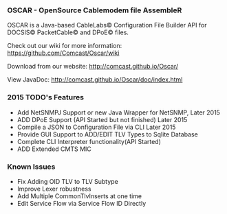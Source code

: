 ### OSCAR - OpenSource Cablemodem file AssembleR

OSCAR is a Java-based CableLabs&copy; Configuration File Builder API for DOCSIS&copy; PacketCable&copy; and DPoE&copy; files.

Check out our wiki for more information: https://github.com/Comcast/Oscar/wiki

Download from our website: http://comcast.github.io/Oscar/

View JavaDoc: http://comcast.github.io/Oscar/doc/index.html

### 2015 TODO's Features

* Add NetSNMPJ Support or new Java Wrapper for NetSNMP, Later 2015
* ADD DPoE Support (API Started but not finished) Later 2015
* Compile a JSON to Configuration File via CLI Later 2015
* Provide GUI Support to ADD/EDIT TLV Types to Sqlite Database
* Complete CLI Interpreter functionality(API Started)
* ADD Extended CMTS MIC

### Known Issues

* Fix Adding OID TLV to TLV Subtype
* Improve Lexer robustness
* Add Multiple CommonTlvInserts at one time
* Edit Service Flow via Service Flow ID Directly

